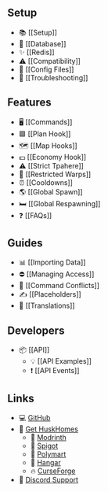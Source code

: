 ## Setup
* 📚 [[Setup]]
* 💾 [[Database]]
* ✨ [[Redis]]
* ⚠️ [[Compatibility]]
* 📄 [[Config Files]]
* 🔗 [[Troubleshooting]]

## Features
* 🖥️ [[Commands]]
* 🟩 [[Plan Hook]]
* 🗺️ [[Map Hooks]]
* 💵 [[Economy Hook]]
* ⚠️ [[Strict Tpahere]]
* 🚫 [[Restricted Warps]]
* ⏰ [[Cooldowns]]
* 🌎 [[Global Spawn]]
* 🛏️ [[Global Respawning]]
* ❓ [[FAQs]]

## Guides
* 📊 [[Importing Data]]
* ⛔ [[Managing Access]]
* 📜 [[Command Conflicts]]
* ✍️ [[Placeholders]]
* 🎏 [[Translations]]

## Developers
* 📦 [[API]]
  * 💡 [[API Examples]]
  * ❗ [[API Events]]

## Links
* 💻 [GitHub](https://github.com/WiIIiam278/HuskHomes)
* 📂 [Get HuskHomes](https://william278.net/project/huskhomes/)
  * 🔧 [Modrinth](https://modrinth.com/plugin/huskhomes)
  * 🚰 [Spigot](https://www.spigotmc.org/resources/huskhomes.83767/)
  * 🛒 [Polymart](https://polymart.org/resource/huskhomes.284/)
  * 🛫 [Hangar](https://hangar.papermc.io/William278/HuskHomes)
  * 🔥 [CurseForge](https://www.curseforge.com/minecraft/mc-mods/huskhomes/)
* 💬 [Discord Support](https://discord.gg/tVYhJfyDWG)